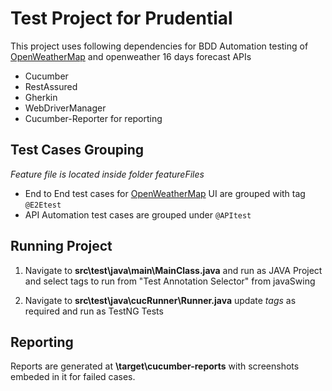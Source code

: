 # Test Project for Prudential
This project uses following dependencies for BDD Automation testing of [OpenWeatherMap](https://openweathermap.org/) and openweather 16 days forecast APIs
  - Cucumber
  - RestAssured
  - Gherkin
  - WebDriverManager
  - Cucumber-Reporter for reporting
  
## Test Cases Grouping
  _Feature file is located inside folder *featureFiles*_ 
  - End to End test cases for [OpenWeatherMap](https://openweathermap.org/) UI are grouped with tag
    `@E2Etest`
  - API Automation test cases are grouped under 
    `@APItest`
  
  
## Running Project
  1. Navigate to **src\test\java\main\MainClass.java**
     and run as JAVA Project and select tags to run from "Test Annotation Selector" from javaSwing
     
  2. Navigate to **src\test\java\cucRunner\Runner.java** update _tags_ as required and run as TestNG Tests
  
## Reporting
 Reports are generated at **\target\cucumber-reports** with screenshots embeded in it for failed cases.
